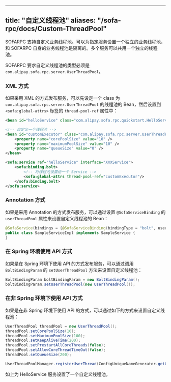 
---
title: "自定义线程池"
aliases: "/sofa-rpc/docs/Custom-ThreadPool"
---



SOFARPC 支持自定义业务线程池。可以为指定服务设置一个独立的业务线程池，和 SOFARPC 自身的业务线程池是隔离的。多个服务可以共用一个独立的线程池。

SOFARPC 要求自定义线程池的类型必须是 `com.alipay.sofa.rpc.server.UserThreadPool`。

### XML 方式

如果采用 XML 的方式发布服务，可以先设定一个 class 为 `com.alipay.sofa.rpc.server.UserThreadPool` 的线程池的 Bean，然后设置到 `<sofa:global-attrs>` 标签的 `thread-pool-ref` 属性中：

```xml
<bean id="helloService" class="com.alipay.sofa.rpc.quickstart.HelloService"/>

<!-- 自定义一个线程池 -->
<bean id="customExecutor" class="com.alipay.sofa.rpc.server.UserThreadPool" init-method="init">
    <property name="corePoolSize" value="10" />
    <property name="maximumPoolSize" value="10" />
    <property name="queueSize" value="0" />
</bean>

<sofa:service ref="helloService" interface="XXXService">
    <sofa:binding.bolt>
        <!-- 将线程池设置给一个 Service -->
        <sofa:global-attrs thread-pool-ref="customExecutor"/>
    </sofa:binding.bolt>
</sofa:service>
```

### Annotation 方式

如果是采用 Annotation 的方式发布服务，可以通过设置 `@SofaServiceBinding` 的 `userThreadPool` 属性来设置自定义线程池的 Bean：

```java
@SofaService(bindings = {@SofaServiceBinding(bindingType = "bolt", userThreadPool = "customThreadPool")})
public class SampleServiceImpl implements SampleService {
}
```

### 在 Spring 环境使用 API 方式

如果是在 Spring 环境下使用 API 的方式发布服务，可以通过调用 `BoltBindingParam` 的 `setUserThreadPool` 方法来设置自定义线程池：

```java
BoltBindingParam boltBindingParam = new BoltBindingParam();
boltBindingParam.setUserThreadPool(new UserThreadPool());
```

### 在非 Spring 环境下使用 API 方式

如果是在非 Spring 环境下使用 API 的方式，可以通过如下的方式来设置自定义线程池：

```java
UserThreadPool threadPool = new UserThreadPool();
threadPool.setCorePoolSize(10);
threadPool.setMaximumPoolSize(100);
threadPool.setKeepAliveTime(200);
threadPool.setPrestartAllCoreThreads(false);
threadPool.setAllowCoreThreadTimeOut(false);
threadPool.setQueueSize(200);

UserThreadPoolManager.registerUserThread(ConfigUniqueNameGenerator.getUniqueName(providerConfig), threadPool);
```

如上为 HelloService 服务设置了一个自定义线程池。

